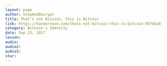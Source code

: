 ```yaml
---
layout: page
author: StopAndDecrypt
title: That’s not Bitcoin, this is Bitcoin
link: https://hackernoon.com/thats-not-bitcoin-this-is-bitcoin-95f05a6fd6c2
category: Bitcoin's Identity
date: Sep 23, 2017
lesson: 
audio: 
audio2: 
audio3: 
star: 
---
```

